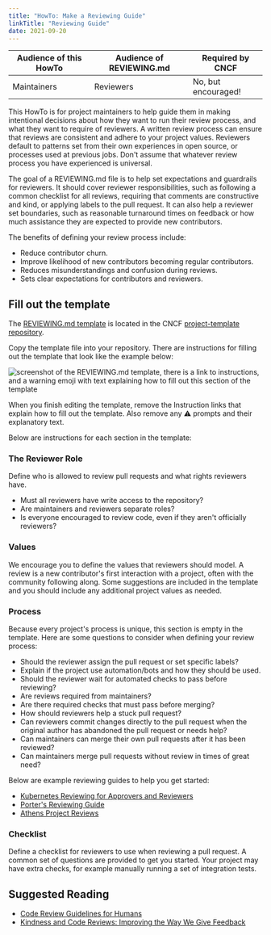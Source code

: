```yaml
---
title: "HowTo: Make a Reviewing Guide"
linkTitle: "Reviewing Guide"
date: 2021-09-20
---
```


| Audience of this HowTo | Audience of REVIEWING.md | Required by CNCF    |
| ---------------------- | ------------------------ | ------------------- |
| Maintainers            | Reviewers                | No, but encouraged! |


This HowTo is for project maintainers to help guide them in making intentional decisions about how they want to run their review process, and what they want to require of reviewers. A written review process can ensure that reviews are consistent and adhere to your project values. Reviewers default to patterns set from their own experiences in open source, or processes used at previous jobs. Don't assume that whatever review process you have experienced is universal.

The goal of a REVIEWING.md file is to help set expectations and guardrails for reviewers. It should cover reviewer responsibilities, such as following a common checklist for all reviews, requiring that comments are constructive and kind, or applying labels to the pull request. It can also help a reviewer set boundaries, such as reasonable turnaround times on feedback or how much assistance they are expected to provide new contributors. 

The benefits of defining your review process include:
* Reduce contributor churn.
* Improve likelihood of new contributors becoming regular contributors.
* Reduces misunderstandings and confusion during reviews.
* Sets clear expectations for contributors and reviewers.

## Fill out the template

The [REVIEWING.md template](https://github.com/cncf/project-template/blob/main/REVIEWING.md) is located in the CNCF [project-template repository](https://github.com/cncf/project-template).

Copy the template file into your repository.
There are instructions for filling out the template that look like the example below:

![screenshot of the REVIEWING.md template, there is a link to instructions, and a warning emoji with text explaining how to fill out this section of the template](/maintainers/github/templates/sample-instructions.png)

When you finish editing the template, remove the Instruction links that explain how to fill out the template. Also remove any ⚠️ prompts and their explanatory text.

Below are instructions for each section in the template:

### The Reviewer Role

Define who is allowed to review pull requests and what rights reviewers have.

* Must all reviewers have write access to the repository?
* Are maintainers and reviewers separate roles? 
* Is everyone encouraged to review code, even if they aren't officially reviewers?

### Values

We encourage you to define the values that reviewers should model. A review is a new contributor's first interaction with a project, often with the community following along. Some suggestions are included in the template and you should include any additional project values as needed.

### Process

Because every project's process is unique, this section is empty in the template. Here are some questions to consider when defining your review process:

* Should the reviewer assign the pull request or set specific labels?
* Explain if the project use automation/bots and how they should be used.
* Should the reviewer wait for automated checks to pass before reviewing?
* Are reviews required from maintainers?
* Are there required checks that must pass before merging?
* How should reviewers help a stuck pull request?
* Can reviewers commit changes directly to the pull request when the original author has abandoned the pull request or needs help?
* Can maintainers can merge their own pull requests after it has been reviewed?
* Can maintainers merge pull requests without review in times of great need?

Below are example reviewing guides to help you get started:

* [Kubernetes Reviewing for Approvers and Reviewers](https://kubernetes.io/docs/contribute/review/for-approvers/)
* [Porter's Reviewing Guide](https://github.com/getporter/porter/blob/main/REVIEWING.md)
* [Athens Project Reviews](https://github.com/gomods/athens/blob/main/REVIEWS.md)

### Checklist

Define a checklist for reviewers to use when reviewing a pull request. A common set of questions are provided to get you started. Your project may have extra checks, for example manually running a set of integration tests.

## Suggested Reading

* [Code Review Guidelines for Humans](https://phauer.com/2018/code-review-guidelines/)
* [Kindness and Code Reviews: Improving the Way We Give Feedback](https://product.voxmedia.com/2018/8/21/17549400/kindness-and-code-reviews-improving-the-way-we-give-feedback)
